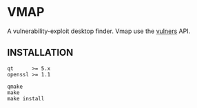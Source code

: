 # VMAP

A vulnerability-exploit desktop finder.
Vmap use the [vulners](https://vulners.com/api/v3) API.

## INSTALLATION

```shell
qt      >= 5.x
openssl >= 1.1
```
```shell
qmake
make
make install
```
